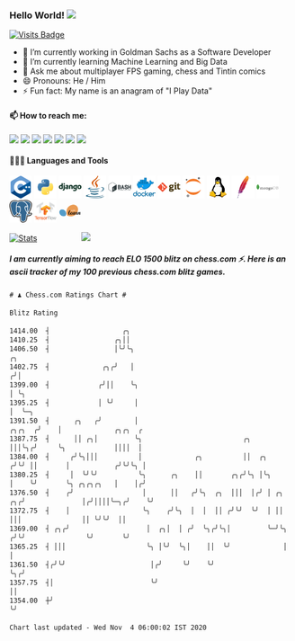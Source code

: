   ### Hello World!  <img src="https://github.com/sciencepal/sciencepal/blob/master/assets/Hi.gif" width="29px">
  [![Visits Badge](https://badges.pufler.dev/visits/sciencepal/sciencepal)](https://badges.pufler.dev/visits/sciencepal/sciencepal)
  
  - 🔭 I’m currently working in Goldman Sachs as a Software Developer
  - 🌱 I’m currently learning Machine Learning and Big Data
  - 💬 Ask me about multiplayer FPS gaming, chess and Tintin comics
  - 😄 Pronouns: He / Him
  - ⚡ Fun fact: My name is an anagram of "I Play Data"
  
  #### 📫 How to reach me:   
  [<img src="https://upload.wikimedia.org/wikipedia/commons/8/83/Steam_icon_logo.svg" width="3.5%"/>](https://steamcommunity.com/id/mongocds/)
  [<img src="https://github.com/sciencepal/sciencepal/blob/master/assets/discord-round.svg" width="3.5%"/>](https://discord.gg/MnUUbHe)
  [<img src="https://img.icons8.com/color/48/000000/twitter.png" width="3.5%"/>](https://twitter.com/sciencepal)
  [<img src="https://img.icons8.com/color/48/000000/linkedin.png" width="3.5%"/>](https://www.linkedin.com/in/adityapal1/)
  [<img src="https://img.icons8.com/fluent/48/000000/facebook-new.png" width="3.5%"/>](https://www.facebook.com/sciencepal/)
  [<img src="https://img.icons8.com/fluent/48/000000/instagram-new.png" width="3.5%"/>](https://www.instagram.com/aditya_sciencepal/)
  <a href="mailto:aditya.pal.science@gmail.com"> <img src="https://img.icons8.com/fluent/48/000000/gmail.png" width="3.5%"/> </a>
  
  #### 👨🏻‍💻 Languages and Tools <br />
  <code><img height="40" src="https://raw.githubusercontent.com/github/explore/80688e429a7d4ef2fca1e82350fe8e3517d3494d/topics/cpp/cpp.png"></code>
  <code><img height="40" src="https://raw.githubusercontent.com/github/explore/80688e429a7d4ef2fca1e82350fe8e3517d3494d/topics/python/python.png"></code>
  <code><img height="40" src="https://raw.githubusercontent.com/github/explore/80688e429a7d4ef2fca1e82350fe8e3517d3494d/topics/django/django.png"></code>
  <code><img height="40" src="https://raw.githubusercontent.com/github/explore/80688e429a7d4ef2fca1e82350fe8e3517d3494d/topics/java/java.png"></code>
  <code><img height="40" src="https://raw.githubusercontent.com/github/explore/80688e429a7d4ef2fca1e82350fe8e3517d3494d/topics/bash/bash.png"></code>
  <code><img height="40" src="https://raw.githubusercontent.com/github/explore/80688e429a7d4ef2fca1e82350fe8e3517d3494d/topics/docker/docker.png"></code>
  <code><img height="40" src="https://raw.githubusercontent.com/github/explore/80688e429a7d4ef2fca1e82350fe8e3517d3494d/topics/git/git.png"></code>
  <code><img height="40" src="https://raw.githubusercontent.com/github/explore/80688e429a7d4ef2fca1e82350fe8e3517d3494d/topics/jupyter-notebook/jupyter-notebook.png"></code>
  <code><img height="40" src="https://raw.githubusercontent.com/github/explore/80688e429a7d4ef2fca1e82350fe8e3517d3494d/topics/linux/linux.png"></code>
  <code><img height="40" src="https://raw.githubusercontent.com/github/explore/80688e429a7d4ef2fca1e82350fe8e3517d3494d/topics/maven/maven.png"></code>
  <code><img height="40" src="https://raw.githubusercontent.com/github/explore/80688e429a7d4ef2fca1e82350fe8e3517d3494d/topics/mongodb/mongodb.png"></code>
  <code><img height="40" src="https://raw.githubusercontent.com/github/explore/80688e429a7d4ef2fca1e82350fe8e3517d3494d/topics/postgresql/postgresql.png"></code>
  <code><img height="40" src="https://raw.githubusercontent.com/github/explore/80688e429a7d4ef2fca1e82350fe8e3517d3494d/topics/tensorflow/tensorflow.png"></code>
  <code><img height="40" src="https://raw.githubusercontent.com/github/explore/80688e429a7d4ef2fca1e82350fe8e3517d3494d/topics/scikit-learn/scikit-learn.png"></code>
  
  [![Stats](https://github-readme-stats.vercel.app/api?username=sciencepal&show_icons=true&theme=radical)](https://github-readme-stats.vercel.app/api?username=sciencepal&show_icons=true&theme=radical)&nbsp; &nbsp; &nbsp; &nbsp; &nbsp; &nbsp; &nbsp; &nbsp; &nbsp; &nbsp; <img src="https://github.com/sciencepal/sciencepal/blob/master/assets/saved.gif" width="195">
  
  ##### I am currently aiming to reach ELO 1500 blitz on chess.com ⚡. Here is an ascii tracker of my 100 previous chess.com blitz games.

  ```
  # ♟︎ Chess.com Ratings Chart #
  
  Blitz Rating

 1414.00  ┤                  ╭╮
 1410.25  ┤                ╭╮││
 1406.50  ┤                │╰╯╰╮                                                     ╭╮
 1402.75  ┤             ╭╮╭╯   │                                                    ╭╯│
 1399.00  ┤            ╭╯││    ╰╮                                                   │ ╰╮
 1395.25  ┤            │ ╰╯     │                                                   │  ╰─╮
 1391.50  ┤      ╭╮   ╭╯        │                                            ╭╮╭╮  ╭╯    │             ╭╮╭╮  ╭
 1387.75  ┤      ││ ╭╮│         ╰╮                         ╭╮                │││╰╮╭╯     ╰╮            ││││  │
 1384.00  ┤     ╭╯╰╮│││          │             ╭╮          ││  ╭╮           ╭╯╰╯ ││       │           ╭╯╰╯╰╮ │
 1380.25  ┤     │  ╰╯╰╯          ╰╮      ╭╮    ││       ╭╮╭╯╰╮ │╰╮          │    ╰╯       ╰╮ ╭╮╭╮╭╮   │    │╭╯
 1376.50  ┤    ╭╯                 │      ││   ╭╯╰╮  ╭╮  │││  │╭╯ │ ╭╮    ╭╮╭╯              │╭╯││││╰─╮╭╯    ╰╯
 1372.75  ┤    │                  ╰╮    ╭╯╰╮  │  │  ││ ╭╯╰╯  ╰╯  │ ││    │││               ││ ╰╯╰╯  ││
 1369.00  ┤ ╭╮╭╯                   │  ╭╮│  │ ╭╯  ╰╮╭╯╰╮│         ╰─╯╰╮  ╭╯╰╯               ╰╯       ╰╯
 1365.25  ┤ │││                    ╰╮ │╰╯  ╰╮│    ││  ╰╯             │  │
 1361.50  ┤╭╯╰╯                     │╭╯     ╰╯    ╰╯                 ╰╮╭╯
 1357.75  ┤│                        ╰╯                                ││
 1354.00  ┼╯                                                          ╰╯

Chart last updated - Wed Nov  4 06:00:02 IST 2020  
  ```
  
